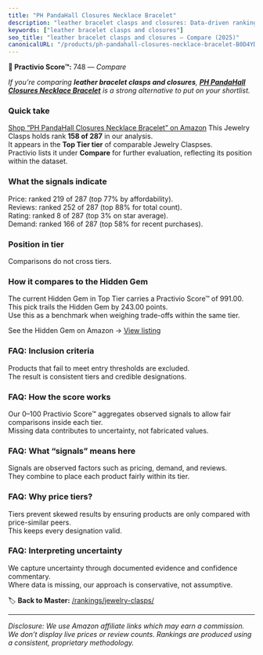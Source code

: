 ```yaml
---
title: "PH PandaHall Closures Necklace Bracelet"
description: "leather bracelet clasps and closures: Data-driven ranking using the Practivio Score™. Positioned by quality, value, demand, findability, momentum."
keywords: ["leather bracelet clasps and closures"]
seo_title: "leather bracelet clasps and closures — Compare (2025)"
canonicalURL: "/products/ph-pandahall-closures-necklace-bracelet-B0D4YDZ2FF/"
---
```


**🛒 Practivio Score™:** 748 — _Compare_


*If you're comparing **leather bracelet clasps and closures**, **[PH PandaHall Closures Necklace Bracelet](https://www.amazon.com/dp/B0D4YDZ2FF?tag=practivio-20)** is a strong alternative to put on your shortlist.*
### Quick take
[Shop “PH PandaHall Closures Necklace Bracelet” on Amazon](https://www.amazon.com/dp/B0D4YDZ2FF?tag=practivio-20)
This Jewelry Clasps holds rank **158 of 287** in our analysis.  
It appears in the **Top Tier tier** of comparable Jewelry Claspses.  
Practivio lists it under **Compare** for further evaluation, reflecting its position within the dataset.

### What the signals indicate
Price: ranked 219 of 287 (top 77% by affordability).  
Reviews: ranked 252 of 287 (top 88% for total count).  
Rating: ranked 8 of 287 (top 3% on star average).  
Demand: ranked 166 of 287 (top 58% for recent purchases).

### Position in tier
Comparisons do not cross tiers.

### How it compares to the Hidden Gem
The current Hidden Gem in Top Tier carries a Practivio Score™ of 991.00.  
This pick trails the Hidden Gem by 243.00 points.  
Use this as a benchmark when weighing trade-offs within the same tier.  

See the Hidden Gem on Amazon → [View listing](https://www.amazon.com/dp/B07GSR72TJ?tag=practivio-20)

### FAQ: Inclusion criteria
Products that fail to meet entry thresholds are excluded.  
The result is consistent tiers and credible designations.

### FAQ: How the score works
Our 0–100 Practivio Score™ aggregates observed signals to allow fair comparisons inside each tier.  
Missing data contributes to uncertainty, not fabricated values.

### FAQ: What “signals” means here
Signals are observed factors such as pricing, demand, and reviews.  
They combine to place each product fairly within its tier.

### FAQ: Why price tiers?
Tiers prevent skewed results by ensuring products are only compared with price-similar peers.  
This keeps every designation valid.

### FAQ: Interpreting uncertainty
We capture uncertainty through documented evidence and confidence commentary.  
Where data is missing, our approach is conservative, not assumptive.

<!-- Missing template for Compare/CompareWithinPriceClass -->


🏷️ **Back to Master:** [/rankings/jewelry-clasps/](/rankings/jewelry-clasps/)

---
_Disclosure: We use Amazon affiliate links which may earn a commission. We don’t display live prices or review counts. Rankings are produced using a consistent, proprietary methodology._
